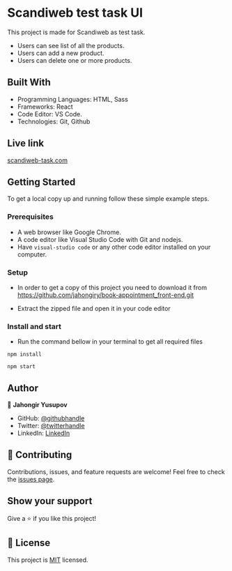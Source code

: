 # Scandiweb test task UI

This project is made for Scandiweb as test task.

- Users can see list of all the products.
- Users can add a new product.
- Users can delete one or more products.

## Built With

- Programming Languages: HTML, Sass
- Frameworks: React
- Code Editor: VS Code.
- Technologies: Git, Github

## Live link

[scandiweb-task.com](https://wondrous-manatee-8d69be.netlify.app/)

## Getting Started

To get a local copy up and running follow these simple example steps.

### Prerequisites

- A web browser like Google Chrome.
- A code editor like Visual Studio Code with Git and nodejs.
- Have `visual-studio code` or any other code editor installed on your computer.

### Setup

- In order to get a copy of this project you need to download it from https://github.com/jahongiry/book-appointment_front-end.git

- Extract the zipped file and open it in your code editor

### Install and start

- Run the command bellow in your terminal to get all required files

```
npm install
```

```
npm start
```

## Author

👤 **Jahongir Yusupov**

- GitHub: [@githubhandle](https://github.com/jahongiry)
- Twitter: [@twitterhandle](https://twitter.com/jahongir13)
- LinkedIn: [LinkedIn](https://www.linkedin.com/in/jahngir-yusupov/)

## 🤝 Contributing

Contributions, issues, and feature requests are welcome!
Feel free to check the [issues page](../../issues/).

## Show your support

Give a ⭐️ if you like this project!

## 📝 License

This project is [MIT](https://github.com/jahongiry/book-appointment_front-end/blob/Dev/LICENCE) licensed.
